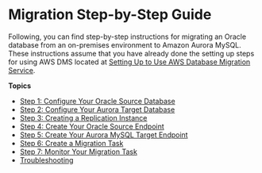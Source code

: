 # Migration Step\-by\-Step Guide<a name="CHAP_On-PremOracle2Aurora.Steps"></a>

Following, you can find step\-by\-step instructions for migrating an Oracle database from an on\-premises environment to Amazon Aurora MySQL\. These instructions assume that you have already done the setting up steps for using AWS DMS located at [ Setting Up to Use AWS Database Migration Service](http://docs.aws.amazon.com/dms/latest/userguide/CHAP_SettingUp.html)\.

**Topics**
+ [Step 1: Configure Your Oracle Source Database](CHAP_On-PremOracle2Aurora.Steps.ConfigureOracle.md)
+ [Step 2: Configure Your Aurora Target Database](CHAP_On-PremOracle2Aurora.Steps.ConfigureAurora.md)
+ [Step 3: Creating a Replication Instance](CHAP_On-PremOracle2Aurora.Steps.CreateReplicationInstance.md)
+ [Step 4: Create Your Oracle Source Endpoint](CHAP_On-PremOracle2Aurora.Steps.CreateOracle.md)
+ [Step 5: Create Your Aurora MySQL Target Endpoint](CHAP_On-PremOracle2Aurora.Steps.CreateAurora.md)
+ [Step 6: Create a Migration Task](CHAP_On-PremOracle2Aurora.Steps.CreateTask.md)
+ [Step 7: Monitor Your Migration Task](CHAP_On-PremOracle2Aurora.Steps.Monitor.md)
+ [Troubleshooting](CHAP_On-PremOracle2Aurora.Steps.Troubleshooting.md)